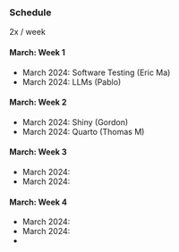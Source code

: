 ### Schedule

2x / week
#### March: Week 1
- March 2024: Software Testing (Eric Ma)
- March 2024: LLMs (Pablo)

#### March: Week 2
- March 2024: Shiny (Gordon)
- March 2024: Quarto (Thomas M)

#### March: Week 3
- March 2024:
- March 2024:

#### March: Week 4
- March 2024:
- March 2024:
- 
